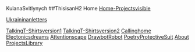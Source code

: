 KulanaSvitlynych
##ThisisanH2
Home
[Home-Projectsvisible](Home-Projectsvisible)

[Ukraininanletters](Ukraininan_letters)

[TalkingT-Shirtsversion1](TalkingT-Shirtsversion1)
[TalkingT-Shirtsversion2](TalkingT-Shirtsversion2)
[Callinghome](Callinghome)
[Electonicsdreams](Electonicsdreams)
[Attentionscape](Attentionscape)
[DrawbotRobot](DrawbotRobot)
[PoetryProtectiveSuit](PoetryProtectiveSuit)
[About](About)
[ProjectsLibrary](ProjectsLibrary)
